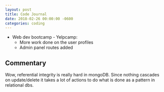 ```yaml
---
layout: post
title: Code Journal
date: 2018-02-26 00:00:00 -0600
categories: coding
---
```


- Web dev bootcamp - Yelpcamp:
  - More work done on the user profiles
  - Admin panel routes added

## Commentary

Wow, referential integrity is really hard in mongoDB. Since nothing cascades on update/delete it takes a lot of actions to do what is done as a pattern in relational dbs.
